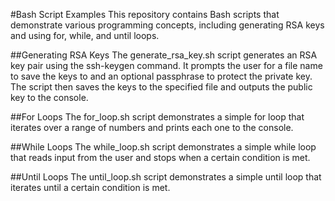 #Bash Script Examples
This repository contains Bash scripts that demonstrate various programming concepts, including generating RSA keys and using for, while, and until loops.

##Generating RSA Keys
The generate_rsa_key.sh script generates an RSA key pair using the ssh-keygen command. It prompts the user for a file name to save the keys to and an optional passphrase to protect the private key. The script then saves the keys to the specified file and outputs the public key to the console.

##For Loops
The for_loop.sh script demonstrates a simple for loop that iterates over a range of numbers and prints each one to the console.

##While Loops
The while_loop.sh script demonstrates a simple while loop that reads input from the user and stops when a certain condition is met.

##Until Loops
The until_loop.sh script demonstrates a simple until loop that iterates until a certain condition is met.
